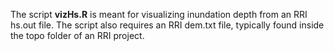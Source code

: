 The script **vizHs.R** is meant for visualizing inundation depth from an RRI hs.out file. The script also requires an RRI dem.txt file, typically found inside the topo folder of an RRI project.
